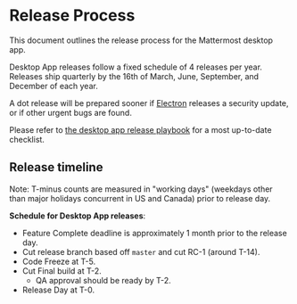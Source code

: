 # Release Process

This document outlines the release process for the Mattermost desktop app.

Desktop App releases follow a fixed schedule of 4 releases per year. Releases ship quarterly by the 16th of March, June, September, and December of each year.

A dot release will be prepared sooner if [Electron](https://github.com/electron/electron/releases) releases a security update, or if other urgent bugs are found.

Please refer to [the desktop app release playbook](https://community.mattermost.com/playbooks/playbooks/h3a39biacpnuim7ufmwiuuoxfo/outline) for a most up-to-date checklist.

## Release timeline

Note: T-minus counts are measured in "working days" (weekdays other than major holidays concurrent in US and Canada) prior to release day.

**Schedule for Desktop App releases**:
 - Feature Complete deadline is approximately 1 month prior to the release day.
 - Cut release branch based off `master` and cut RC-1 (around T-14).
 - Code Freeze at T-5.
 - Cut Final build at T-2.
    - QA approval should be ready by T-2.
 - Release Day at T-0.
